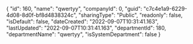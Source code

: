 {
  "id": 160,
  "name": "qwertyy",
  "companyId": 0,
  "guid": "c7c4e1a9-6229-4d08-8d0f-bf8d4838324c",
  "sharingType": "Public",
  "readonly": false,
  "isDefault": false,
  "dateCreated": "2022-09-07T10:31:41.163",
  "lastUpdated": "2022-09-07T10:31:41.163",
  "departmentId": 180,
  "departmentName": "qwertyy",
  "isSystemDepartment": false
}